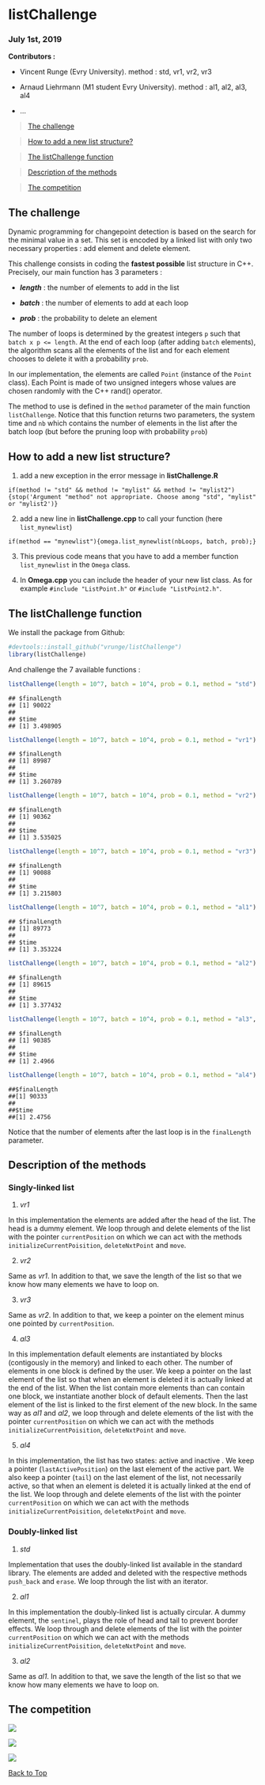 <a id="top"></a>

<!-- 
%\VignetteEngine{knitr::rmarkdown} 
%\VignetteIndexEntry{listChallenge}
--> 

# listChallenge
### July 1st, 2019

**Contributors :**

* Vincent Runge (Evry University). method : std, vr1, vr2, vr3

* Arnaud Liehrmann (M1 student Evry University). method : al1, al2, al3, al4

* ...


> [The challenge](#challenge)

> [How to add a new list structure?](#list)

> [The listChallenge function](#function)

> [Description of the methods](#methods)

> [The competition](#competition)


<a id="challenge"></a>

## The challenge

Dynamic programming for changepoint detection is based on the search for the minimal value in a set. This set is encoded by a linked list with only two necessary properties : add element and delete element.

This challenge consists in coding the **fastest possible** list structure in C++. Precisely, our main function has 3 parameters :

- ***length*** : the number of elements to add in the list

- ***batch*** : the number of elements to add at each loop

- ***prob*** : the probability to delete an element

 
The number of loops is determined by the greatest integers `p` such that `batch x p <= length`.
At the end of each loop (after adding `batch` elements), the algorithm scans all the elements of the list and for each element chooses to delete it with a probability `prob`.

In our implementation, the elements are called `Point` (instance of the `Point` class). Each Point is made of two unsigned integers whose values are chosen randomly with the C++ rand() operator.

The method to use is defined in the `method` parameter of the main function `listChallenge`. Notice that this function returns two parameters, the system time and `nb` which contains the number of elements in the list after the batch loop (but before the pruning loop with probability `prob`) 

<a id="list"></a>

## How to add a new list structure?

1) add a new exception in the error message in **listChallenge.R**

`if(method != "std" && method != "mylist" && method != "mylist2"){stop('Argument "method" not appropriate. Choose among "std", "mylist" or "mylist2')}`

2) add a new line in **listChallenge.cpp** to call your function (here `list_mynewlist`)

`if(method == "mynewlist"){omega.list_mynewlist(nbLoops, batch, prob);}`

3) This previous code means that you have to add a member function `list_mynewlist` in the `Omega` class.

4) In **Omega.cpp** you can include the header of your new list class. As for example `#include "ListPoint.h"` or `#include "ListPoint2.h"`.


<a id="function"></a>

## The listChallenge function

We install the package from Github:


```r
#devtools::install_github("vrunge/listChallenge")
library(listChallenge)
```

And challenge the 7 available functions :

```r
listChallenge(length = 10^7, batch = 10^4, prob = 0.1, method = "std")
```

```
## $finalLength
## [1] 90022
## 
## $time
## [1] 3.498905
```

```r
listChallenge(length = 10^7, batch = 10^4, prob = 0.1, method = "vr1")
```

```
## $finalLength
## [1] 89987
## 
## $time
## [1] 3.260789
```

```r
listChallenge(length = 10^7, batch = 10^4, prob = 0.1, method = "vr2")
```

```
## $finalLength
## [1] 90362
## 
## $time
## [1] 3.535025
```

```r
listChallenge(length = 10^7, batch = 10^4, prob = 0.1, method = "vr3")
```

```
## $finalLength
## [1] 90088
## 
## $time
## [1] 3.215803
```

```r
listChallenge(length = 10^7, batch = 10^4, prob = 0.1, method = "al1")
```

```
## $finalLength
## [1] 89773
## 
## $time
## [1] 3.353224
```

```r
listChallenge(length = 10^7, batch = 10^4, prob = 0.1, method = "al2")
```

```
## $finalLength
## [1] 89615
## 
## $time
## [1] 3.377432
```

```r
listChallenge(length = 10^7, batch = 10^4, prob = 0.1, method = "al3", default_length= 10^7)
```

```
## $finalLength
## [1] 90385
## 
## $time
## [1] 2.4966
```
```r
listChallenge(length = 10^7, batch = 10^4, prob = 0.1, method = "al4")
```
```
##$finalLength
##[1] 90333
##
##$time
##[1] 2.4756
```

Notice that the number of elements after the last loop is in the `finalLength` parameter.

<a id="methods"></a>

## Description of the methods

### Singly-linked list

1) *vr1*

In this implementation the elements are added after the head of the list. The head is a dummy element. We loop through and delete elements of the list with the pointer `currentPosition` on which we can act with the methods `initializeCurrentPoisition`, `deleteNxtPoint` and `move`.

2) *vr2*

Same as *vr1*. In addition to that, we save the length of the list so that we know how many elements we have to loop on.

3) *vr3*

Same as *vr2*. In addition to that, we keep a pointer on the element minus one pointed by `currentPosition`.

4) *al3*

In this implementation default elements are instantiated by blocks (contigously in the memory) and linked to each other. The number of elements in one block is defined by the user. We keep a pointer on the last element of the list so that when an element is deleted it is actually linked at the end of the list. When the list contain more elements than can contain one block, we instantiate another block of default elements. Then the last element of the list is linked to the first element of the new block. In the same way as *al1* and *al2*, we loop through and delete elements of the list with the pointer `currentPosition` on which we can act with the methods `initializeCurrentPoisition`, `deleteNxtPoint` and `move`.

5) *al4*

In this implementation, the list has two states: active and inactive . We keep a pointer (`lastActivePosition`) on the last element of the active part. We also keep a pointer (`tail`) on the last element of the list, not necessarily active, so that when an element is deleted it is actually linked at the end of the list. We loop through and delete elements of the list with the pointer `currentPosition` on which we can act with the methods `initializeCurrentPoisition`, `deleteNxtPoint` and `move`.

### Doubly-linked list

1) *std*

Implementation that uses the doubly-linked list available in the standard library. The elements are added and deleted with the respective methods `push_back` and `erase`. We loop through the list with an iterator.

2) *al1*

In this implementation the doubly-linked list is actually circular. A dummy element, the `sentinel`, plays the role of head and tail to prevent border effects. We loop through and delete elements of the list with the pointer `currentPosition` on which we can act with the methods `initializeCurrentPoisition`, `deleteNxtPoint` and `move`.

3) *al2*

Same as *al1*. In addition to that, we save the length of the list so that we know how many elements we have to loop on.

<a id="competition"></a>

## The competition

![ ](img/time_comp_plot.png)

![ ](img/time_comp_plot2.png)

![ ](img/time_comp_plot3.png)

[Back to Top](#top)
